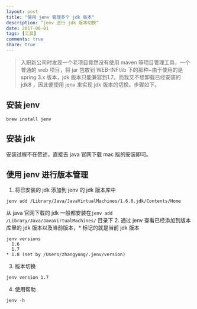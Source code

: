 ```yaml
---
layout: post
title: "使用 jenv 管理多个 jdk 版本"
description: “jenv 进行 jdk 版本切换“
date: 2017-06-01
tags: [工具]
comments: true
share: true
---
```

> 入职新公司时发现一个老项目竟然没有使用 maven 等项目管理工具，一个普通的 web 项目，将 jar 包放到 WEB-INF\lib 下的那种~由于使用的是 spring 3.x 版本，jdk 版本只能兼容到1.7。而我又不想卸载已经安装的 jdk8 ，因此便使用 jenv 来实现 jdk 版本的切换。步骤如下。  

## 安装 jenv
```
brew install jenv
```

## 安装 jdk
安装过程不在赘述，直接去 java 官网下载 mac 版的安装即可。

## 使用 jenv 进行版本管理
1. 将已安装的 jdk 添加到 jenv 的 jdk 版本库中
```
jenv add /Library/Java/JavaVirtualMachines/1.6.0.jdk/Contents/Home
```
从 java 官网下载的 jdk 一般都安装在`jenv add /Library/Java/JavaVirtualMachines/` 目录下
2. 通过 jenv 查看已经添加到版本库里的 jdk 版本以及当前版本，* 标记的就是当前 jdk 版本
```
jenv versions
  1.6
  1.7
* 1.8 (set by /Users/zhangyong/.jenv/version)
```
3. 版本切换
```
jenv version 1.7
``` 
4. 使用帮助
```
jenv -h
```
